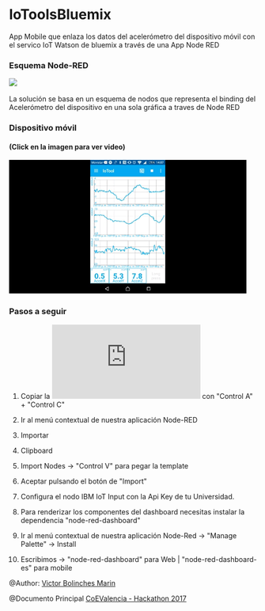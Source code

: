 # IoToolsBluemix
App Mobile que enlaza los datos del acelerómetro del dispositivo móvil con el servico IoT Watson de bluemix a través de una App Node RED

### Esquema Node-RED

![](https://github.com/vicboma1/IoToolsBluemix/blob/master/assets/_ioToolsBluemix.png)

La solución se basa en un esquema de nodos que representa el binding del Acelerómetro del dispositivo en una sola gráfica a traves de Node RED

### Dispositivo móvil
#### (Click en la imagen para ver video)

[![](https://github.com/vicboma1/IoToolsBluemix/blob/master/assets/_ioToolsBluemix.gif)](http://www.youtube.com/watch?v=5SWKVNh-q2c "IoTools Mobile")

### Pasos a seguir 

1.   Copiar la ![Plantilla txt](https://github.com/vicboma1/IoToolsBluemix/blob/master/assets/_ioToolsBluemix.txt) con "Control A" + "Control C"

2.   Ir al menú contextual de nuestra aplicación Node-RED

3.   Importar

4.   Clipboard

5.   Import Nodes -> "Control V" para pegar la template

6.   Aceptar pulsando el botón de "Import"

7.   Configura el nodo IBM IoT Input con la Api Key de tu Universidad.

8.   Para renderizar los componentes del dashboard necesitas instalar la dependencia "node-red-dashboard"

9.   Ir al menú contextual de nuestra aplicación Node-Red -> "Manage Palette" -> Install

10.  Escribimos -> "node-red-dashboard" para Web | "node-red-dashboard-es" para mobile


@Author: [Victor Bolinches Marin](https://github.com/vicboma1)  

@Documento Principal  [CoEValencia - Hackathon 2017](https://github.com/CoEValencia/Hackathon_2017)

